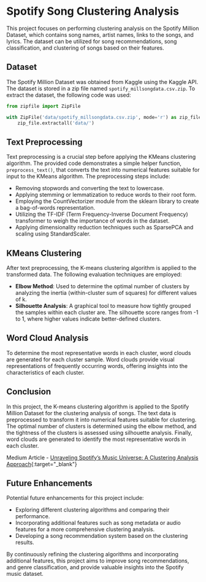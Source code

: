 # Spotify Song Clustering Analysis

This project focuses on performing clustering analysis on the Spotify Million Dataset, which contains song names, artist names, links to the songs, and lyrics. The dataset can be utilized for song recommendations, song classification, and clustering of songs based on their features.

## Dataset

The Spotify Million Dataset was obtained from Kaggle using the Kaggle API. The dataset is stored in a zip file named `spotify_millsongdata.csv.zip`. To extract the dataset, the following code was used:

```python
from zipfile import ZipFile

with ZipFile('data/spotify_millsongdata.csv.zip', mode='r') as zip_file:
    zip_file.extractall('data/')
```

## Text Preprocessing

Text preprocessing is a crucial step before applying the KMeans clustering algorithm. The provided code demonstrates a simple helper function, `preprocess_text()`, that converts the text into numerical features suitable for input to the KMeans algorithm. The preprocessing steps include:

- Removing stopwords and converting the text to lowercase.
- Applying stemming or lemmatization to reduce words to their root form.
- Employing the CountVectorizer module from the sklearn library to create a bag-of-words representation.
- Utilizing the TF-IDF (Term Frequency-Inverse Document Frequency) transformer to weigh the importance of words in the dataset.
- Applying dimensionality reduction techniques such as SparsePCA and scaling using StandardScaler.

## KMeans Clustering

After text preprocessing, the K-means clustering algorithm is applied to the transformed data. The following evaluation techniques are employed:

- **Elbow Method**: Used to determine the optimal number of clusters by analyzing the inertia (within-cluster sum of squares) for different values of k.
- **Silhouette Analysis**: A graphical tool to measure how tightly grouped the samples within each cluster are. The silhouette score ranges from -1 to 1, where higher values indicate better-defined clusters.

## Word Cloud Analysis

To determine the most representative words in each cluster, word clouds are generated for each cluster sample. Word clouds provide visual representations of frequently occurring words, offering insights into the characteristics of each cluster.

## Conclusion

In this project, the K-means clustering algorithm is applied to the Spotify Million Dataset for the clustering analysis of songs. The text data is preprocessed to transform it into numerical features suitable for clustering. The optimal number of clusters is determined using the elbow method, and the tightness of the clusters is assessed using silhouette analysis. Finally, word clouds are generated to identify the most representative words in each cluster.

Medium Article - [Unraveling Spotify’s Music Universe: A Clustering Analysis Approach](https://medium.com/@betikuoluwatobi7/unraveling-spotifys-music-universe-a-clustering-analysis-approach-4e2faa17a8c1){:target="_blank"}

## Future Enhancements

Potential future enhancements for this project include:

- Exploring different clustering algorithms and comparing their performance.
- Incorporating additional features such as song metadata or audio features for a more comprehensive clustering analysis.
- Developing a song recommendation system based on the clustering results.

By continuously refining the clustering algorithms and incorporating additional features, this project aims to improve song recommendations, and genre classification, and provide valuable insights into the Spotify music dataset.

